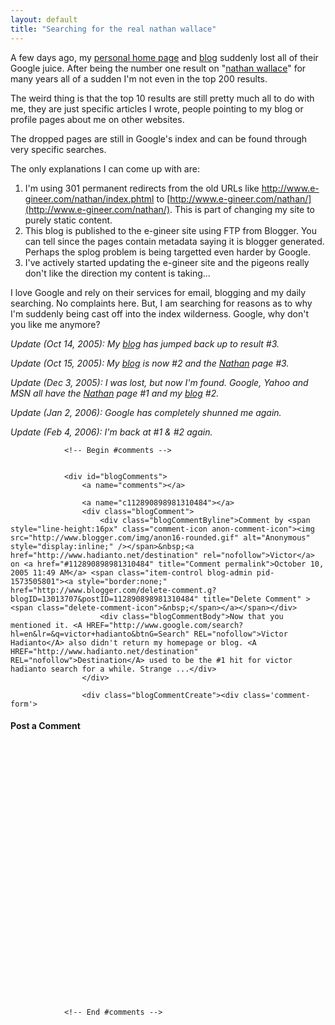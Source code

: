 ```yaml
---
layout: default
title: "Searching for the real nathan wallace"
---
```


A few days ago, my [personal home page](http://www.e-gineer.com/nathan/) and
[blog](http://www.e-gineer.com/v2/blog/) suddenly lost all of their Google
juice. After being the number one result on "[nathan
wallace](http://www.google.com/search?hl=en&amp;q=nathan+wallace)" for many
years all of a sudden I'm not even in the top 200 results.

The weird thing is that the top 10 results are still pretty much all to do with
me, they are just specific articles I wrote, people pointing to my blog or
profile pages about me on other websites.

The dropped pages are still in Google's index and can be found through very
specific searches.

The only explanations I can come up with are:
1. I'm using 301 permanent redirects from the old URLs like http://www.e-gineer.com/nathan/index.phtml to [http://www.e-gineer.com/nathan/](http://www.e-gineer.com/nathan/). This is part of changing my site to purely static content.
2. This blog is published to the e-gineer site using FTP from Blogger. You can tell since the pages contain metadata saying it is blogger generated. Perhaps the splog problem is being targetted even harder by Google.
3. I've actively started updating the e-gineer site and the pigeons really don't like the direction my content is taking...

I love Google and rely on their services for email, blogging and my daily
searching. No complaints here. But, I am searching for reasons as to why I'm
suddenly being cast off into the index wilderness.  Google, why don't you like
me anymore?

*Update (Oct 14, 2005): My [blog](http://www.e-gineer.com/v2/blog/) has jumped back up to result #3.*

*Update (Oct 15, 2005): My [blog](http://www.e-gineer.com/v2/blog/) is now #2 and the [Nathan](http://www.e-gineer.com/nathan/) page #3.*

*Update (Dec 3, 2005): I was lost, but now I'm found. Google, Yahoo and MSN all have the [Nathan](http://www.e-gineer.com/nathan/) page #1 and my [blog](http://www.e-gineer.com/v2/blog/) #2.*

*Update (Jan 2, 2006): Google has completely shunned me again.*

*Update (Feb 4, 2006): I'm back at #1 & #2 again.*

				<!-- Begin #comments -->
				
				
				<div id="blogComments">
					<a name="comments"></a>
					
					<a name="c112890898981310484"></a>
					<div class="blogComment">
						<div class="blogCommentByline">Comment by <span style="line-height:16px" class="comment-icon anon-comment-icon"><img src="http://www.blogger.com/img/anon16-rounded.gif" alt="Anonymous" style="display:inline;" /></span>&nbsp;<a href="http://www.hadianto.net/destination" rel="nofollow">Victor</a> on <a href="#112890898981310484" title="Comment permalink">October 10, 2005 11:49 AM</a> <span class="item-control blog-admin pid-1573505801"><a style="border:none;" href="http://www.blogger.com/delete-comment.g?blogID=13013707&postID=112890898981310484" title="Delete Comment" ><span class="delete-comment-icon">&nbsp;</span></a></span></div>
						<div class="blogCommentBody">Now that you mentioned it. <A HREF="http://www.google.com/search?hl=en&lr=&q=victor+hadianto&btnG=Search" REL="nofollow">Victor Hadianto</A> also didn't return my homepage or blog. <A HREF="http://www.hadianto.net/destination" REL="nofollow">Destination</A> used to be the #1 hit for victor hadianto search for a while. Strange ...</div>
					</div>
					
					<div class="blogCommentCreate"><div class='comment-form'>
<a name='comment-form'></a>
<h4>Post a Comment</h4>


<a id='comment-editor-src' href='http://www.blogger.com/comment-iframe.g?blogID=13013707&postID=112890122928818495'></a><iframe id='comment-editor' src='' class='blogger-iframe-colorize' width='100%' height='410' scrolling='no' frameborder='0' allowtransparency='true'></iframe>
<script type="text/javascript" src="http://www.blogger.com/static/v1/jsbin/2383433370-iframe_colorizer.js"></script>
</div></div>
				</div>
				
				
				<!-- End #comments -->
